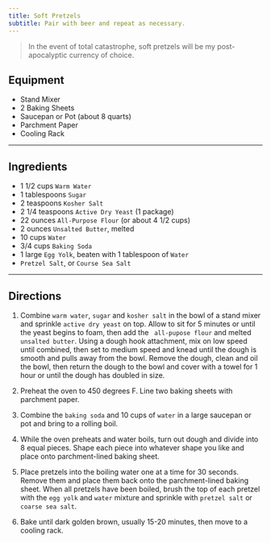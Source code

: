 ```yaml
---
title: Soft Pretzels
subtitle: Pair with beer and repeat as necessary.
---
```


> In the event of total catastrophe, soft pretzels will be my post-apocalyptic currency of choice.

## Equipment
- Stand Mixer
- 2 Baking Sheets
- Saucepan or Pot (about 8 quarts)
- Parchment Paper
- Cooling Rack

---

## Ingredients
- 1 1/2 cups `Warm Water`
- 1 tablespoons `Sugar`
- 2 teaspoons `Kosher Salt`
- 2 1/4 teaspoons `Active Dry Yeast` (1 package)
- 22 ounces `All-Purpose Flour` (or about 4 1/2 cups)
- 2 ounces `Unsalted Butter`, melted
- 10 cups `Water`
- 3/4 cups `Baking Soda`
- 1 large `Egg Yolk`, beaten with 1 tablespoon of `Water`
- `Pretzel Salt`, or `Course Sea Salt`

---

## Directions
1. Combine `warm water`, `sugar` and `kosher salt` in the bowl of a stand mixer and sprinkle `active dry yeast` on top. Allow to sit for 5 minutes or until the yeast begins to foam, then add the ` all-pupose flour` and melted `unsalted butter`. Using a dough hook attachment, mix on low speed until combined, then set to medium speed and knead until the dough is smooth and pulls away from the bowl. Remove the dough, clean and oil the bowl, then return the dough to the bowl and cover with a towel for 1 hour or until the dough has doubled in size.

2. Preheat the oven to 450 degrees F. Line two baking sheets with parchment paper.

3. Combine the `baking soda` and 10 cups of `water` in a large saucepan or pot and bring to a rolling boil.

4. While the oven preheats and water boils, turn out dough and divide into 8 equal pieces. Shape each piece into whatever shape you like and place onto parchment-lined baking sheet.

5. Place pretzels into the boiling water one at a time for 30 seconds. Remove them and place them back onto the parchment-lined baking sheet. When all pretzels have been boiled, brush the top of each pretzel with the `egg yolk` and `water` mixture and sprinkle with `pretzel salt` or `coarse sea salt`.

6. Bake until dark golden brown, usually 15-20 minutes, then move to a cooling rack.
